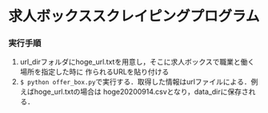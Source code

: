 # 求人ボックススクレイピングプログラム
### 実行手順
1. url_dirフォルダにhoge_url.txtを用意し，そこに求人ボックスで職業と働く場所を指定した時に
   作られるURLを貼り付ける
2. ```$ python offer_box.py```で実行する．取得した情報はurlファイルによる．例えばhoge_url.txtの場合は
   hoge20200914.csvとなり，data_dirに保存される．
